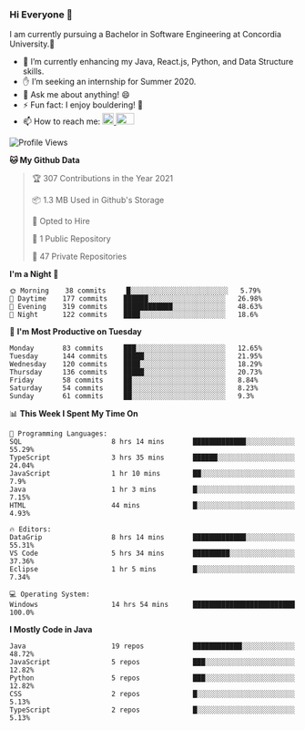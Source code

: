 ### Hi Everyone 👋
I am currently pursuing a Bachelor in Software Engineering at Concordia University.🏫

- 🌱 I’m currently enhancing my Java, React.js, Python, and Data Structure skills.
- ✋ I’m seeking an internship for Summer 2020.
- 💬 Ask me about anything! 😄
- ⚡ Fun fact: I enjoy bouldering! 🧗‍
- 📫 How to reach me: <a href="https://www.linkedin.com/in/siu-tong-ye/" target="_blank"> <img width="20px" width="32" src="https://cdn.jsdelivr.net/npm/simple-icons@v3/icons/linkedin.svg" /> </a> <a href="mailto:SiuTongYe@gmail.com" target="_blank"> <img height="20" width="32" src="https://cdn.jsdelivr.net/npm/simple-icons@v3/icons/gmail.svg" /> </a>

<!--START_SECTION:waka-->
![Profile Views](http://img.shields.io/badge/Profile%20Views-4-blue)

**🐱 My Github Data** 

> 🏆 307 Contributions in the Year 2021
 > 
> 📦 1.3 MB Used in Github's Storage 
 > 
> 💼 Opted to Hire
 > 
> 📜 1 Public Repository 
 > 
> 🔑 47 Private Repositories  
 > 
**I'm a Night 🦉** 

```text
🌞 Morning    38 commits     █░░░░░░░░░░░░░░░░░░░░░░░░   5.79% 
🌆 Daytime    177 commits    ██████░░░░░░░░░░░░░░░░░░░   26.98% 
🌃 Evening    319 commits    ████████████░░░░░░░░░░░░░   48.63% 
🌙 Night      122 commits    ████░░░░░░░░░░░░░░░░░░░░░   18.6%

```
📅 **I'm Most Productive on Tuesday** 

```text
Monday       83 commits     ███░░░░░░░░░░░░░░░░░░░░░░   12.65% 
Tuesday      144 commits    █████░░░░░░░░░░░░░░░░░░░░   21.95% 
Wednesday    120 commits    ████░░░░░░░░░░░░░░░░░░░░░   18.29% 
Thursday     136 commits    █████░░░░░░░░░░░░░░░░░░░░   20.73% 
Friday       58 commits     ██░░░░░░░░░░░░░░░░░░░░░░░   8.84% 
Saturday     54 commits     ██░░░░░░░░░░░░░░░░░░░░░░░   8.23% 
Sunday       61 commits     ██░░░░░░░░░░░░░░░░░░░░░░░   9.3%

```


📊 **This Week I Spent My Time On** 

```text
💬 Programming Languages: 
SQL                      8 hrs 14 mins       █████████████░░░░░░░░░░░░   55.29% 
TypeScript               3 hrs 35 mins       ██████░░░░░░░░░░░░░░░░░░░   24.04% 
JavaScript               1 hr 10 mins        ██░░░░░░░░░░░░░░░░░░░░░░░   7.9% 
Java                     1 hr 3 mins         █░░░░░░░░░░░░░░░░░░░░░░░░   7.15% 
HTML                     44 mins             █░░░░░░░░░░░░░░░░░░░░░░░░   4.93%

🔥 Editors: 
DataGrip                 8 hrs 14 mins       █████████████░░░░░░░░░░░░   55.31% 
VS Code                  5 hrs 34 mins       █████████░░░░░░░░░░░░░░░░   37.36% 
Eclipse                  1 hr 5 mins         █░░░░░░░░░░░░░░░░░░░░░░░░   7.34%

💻 Operating System: 
Windows                  14 hrs 54 mins      █████████████████████████   100.0%

```

**I Mostly Code in Java** 

```text
Java                     19 repos            ████████████░░░░░░░░░░░░░   48.72% 
JavaScript               5 repos             ███░░░░░░░░░░░░░░░░░░░░░░   12.82% 
Python                   5 repos             ███░░░░░░░░░░░░░░░░░░░░░░   12.82% 
CSS                      2 repos             █░░░░░░░░░░░░░░░░░░░░░░░░   5.13% 
TypeScript               2 repos             █░░░░░░░░░░░░░░░░░░░░░░░░   5.13%

```



<!--END_SECTION:waka-->

